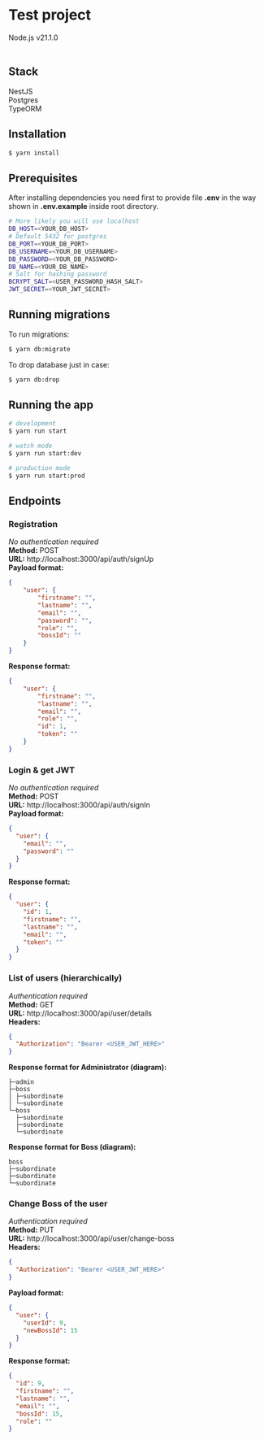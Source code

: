 
  <h1>Test project</h1>

Node.js v21.1.0<br/><br/>
## Stack
NestJS<br/>
Postgres<br/>
TypeORM<br/>

## Installation

```bash
$ yarn install
```

## Prerequisites

After installing dependencies you need first to provide file **.env** in the way shown in **.env.example** inside root directory.
```bash
# More likely you will use localhost
DB_HOST=<YOUR_DB_HOST>
# Default 5432 for postgres
DB_PORT=<YOUR_DB_PORT>
DB_USERNAME=<YOUR_DB_USERNAME>
DB_PASSWORD=<YOUR_DB_PASSWORD>
DB_NAME=<YOUR_DB_NAME>
# Salt for hashing password
BCRYPT_SALT=<USER_PASSWORD_HASH_SALT>
JWT_SECRET=<YOUR_JWT_SECRET>
```

## Running migrations

To run migrations:
```bash
$ yarn db:migrate
```


To drop database just in case:
```bash
$ yarn db:drop
```

## Running the app

```bash
# development
$ yarn run start

# watch mode
$ yarn run start:dev

# production mode
$ yarn run start:prod
```

## Endpoints
### Registration
_No authentication required_<br/>
**Method:** POST<br/>
**URL:** http://localhost:3000/api/auth/signUp <br/>
**Payload format:**
```json
{
    "user": {
        "firstname": "",
        "lastname": "",
        "email": "",
        "password": "",
        "role": "",
        "bossId": ""
    }
}
```
**Response format:**
```json
{
    "user": {
        "firstname": "",
        "lastname": "",
        "email": "",
        "role": "",
        "id": 1,
        "token": ""
    }
}
```
### Login & get JWT
_No authentication required_<br/>
**Method:** POST<br/>
**URL:** http://localhost:3000/api/auth/signIn <br/>
**Payload format:**
```json
{
  "user": {
    "email": "",
    "password": ""
  }
}
```
**Response format:**
```json
{
  "user": {
    "id": 1,
    "firstname": "",
    "lastname": "",
    "email": "",
    "token": ""
  }
}
```
### List of users (hierarchically)
_Authentication required_<br/>
**Method:** GET<br/>
**URL:** http://localhost:3000/api/user/details <br/>
**Headers:**
```json lines
{
  "Authorization": "Bearer <USER_JWT_HERE>"
}
```
**Response format for Administrator (diagram):**
```
├─admin
├─boss
│ ├─subordinate
│ └─subordinate
└─boss
  ├─subordinate
  ├─subordinate
  └─subordinate
```
**Response format for Boss (diagram):**
```
boss
├─subordinate
├─subordinate
└─subordinate
```
### Change Boss of the user
_Authentication required_<br/>
**Method:** PUT<br/>
**URL:** http://localhost:3000/api/user/change-boss <br/>
**Headers:**
```json lines
{
  "Authorization": "Bearer <USER_JWT_HERE>"
}
```
**Payload format:**
```json
{
  "user": {
    "userId": 9,
    "newBossId": 15
  }
}
```
**Response format:**
```json
{
  "id": 9,
  "firstname": "",
  "lastname": "",
  "email": "",
  "bossId": 15,
  "role": ""
}
```























